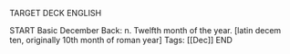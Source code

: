 TARGET DECK
ENGLISH

START
Basic
December
Back: n. Twelfth month of the year. [latin decem ten, originally 10th month of roman year]
Tags: [[Dec]]
END
